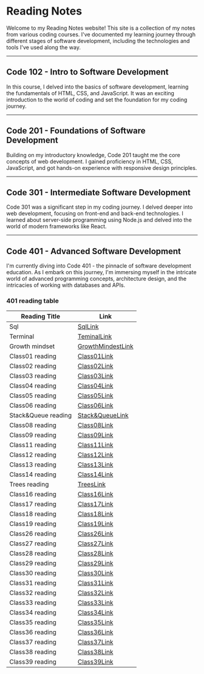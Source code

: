 # Reading Notes

Welcome to my Reading Notes website! This site is a collection of my notes from various coding courses. I've documented my learning journey through different stages of software development, including the technologies and tools I've used along the way.

---

## Code 102 - Intro to Software Development

In this course, I delved into the basics of software development, learning the fundamentals of HTML, CSS, and JavaScript. It was an exciting introduction to the world of coding and set the foundation for my coding journey.

---

## Code 201 - Foundations of Software Development

Building on my introductory knowledge, Code 201 taught me the core concepts of web development. I gained proficiency in HTML, CSS, JavaScript, and got hands-on experience with responsive design principles.

---

## Code 301 - Intermediate Software Development

Code 301 was a significant step in my coding journey. I delved deeper into web development, focusing on front-end and back-end technologies. I learned about server-side programming using Node.js and delved into the world of modern frameworks like React.

---

## Code 401 - Advanced Software Development

I'm currently diving into Code 401 - the pinnacle of software development education. As I embark on this journey, I'm immersing myself in the intricate world of advanced programming concepts, architecture design, and the intricacies of working with databases and APIs.


### 401 reading table 

| Reading Title | Link                                              |
|----------------|------------------------------------------------------------|
| Sql | [SqlLink](sql.md) |
| Terminal | [TeminalLink](terminal.md) |
| Growth mindset  | [GrowthMindestLink](Growth.md) |
| Class01 reading  | [Class01Link](class01.md) |
| Class02 reading  | [Class02Link](class02.md) |
| Class03 reading  | [Class03Link](class03.md) |
| Class04 reading  | [Class04Link](class04.md) |
| Class05 reading  | [Class05Link](class05.md) |
| Class06 reading  | [Class06Link](class06.md) |
| Stack&Queue reading  | [Stack&QueueLink](Stack&Queue.md) |
| Class08 reading  | [Class08Link](class08.md) |
| Class09 reading  | [Class09Link](class09.md) |
| Class11 reading  | [Class11Link](class11.md) |
| Class12 reading  | [Class12Link](class12.md) |
| Class13 reading  | [Class13Link](class13.md) |
| Class14 reading  | [Class14Link](class14.md) |
| Trees reading  | [TreesLink](Trees.md) |
| Class16 reading  | [Class16Link](class16.md) |
| Class17 reading  | [Class17Link](class17.md) |
| Class18 reading  | [Class18Link](class18.md) |
| Class19 reading  | [Class19Link](class19.md) |
| Class26 reading  | [Class26Link](class26.md) |
| Class27 reading  | [Class27Link](class27.md) |
| Class28 reading  | [Class28Link](class28.md) |
| Class29 reading  | [Class29Link](class29.md) |
| Class30 reading  | [Class30Link](class30.md) |
| Class31 reading  | [Class31Link](class31.md) |
| Class32 reading  | [Class32Link](class32.md) |
| Class33 reading  | [Class33Link](class33.md) |
| Class34 reading  | [Class34Link](class34.md) |
| Class35 reading  | [Class35Link](class35.md) |
| Class36 reading  | [Class36Link](class36.md) |
| Class37 reading  | [Class37Link](class37.md) |
| Class38 reading  | [Class38Link](class38.md) |
| Class39 reading  | [Class39Link](class39.md) 
